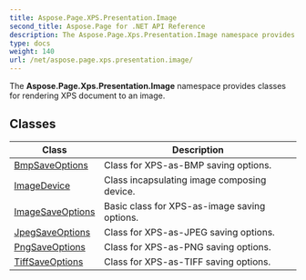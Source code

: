 ```yaml
---
title: Aspose.Page.XPS.Presentation.Image
second_title: Aspose.Page for .NET API Reference
description: The Aspose.Page.Xps.Presentation.Image namespace provides classes for rendering XPS document to an image
type: docs
weight: 140
url: /net/aspose.page.xps.presentation.image/
---
```

The **Aspose.Page.Xps.Presentation.Image** namespace provides classes for rendering XPS document to an image.

## Classes

| Class | Description |
| --- | --- |
| [BmpSaveOptions](./bmpsaveoptions/) | Class for XPS-as-BMP saving options. |
| [ImageDevice](./imagedevice/) | Class incapsulating image composing device. |
| [ImageSaveOptions](./imagesaveoptions/) | Basic class for XPS-as-image saving options. |
| [JpegSaveOptions](./jpegsaveoptions/) | Class for XPS-as-JPEG saving options. |
| [PngSaveOptions](./pngsaveoptions/) | Class for XPS-as-PNG saving options. |
| [TiffSaveOptions](./tiffsaveoptions/) | Class for XPS-as-TIFF saving options. |


